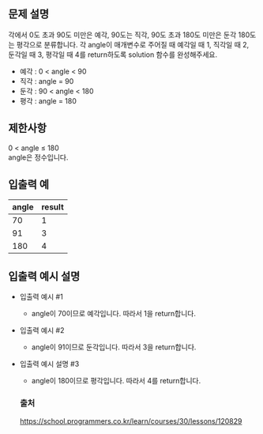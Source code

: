 ## 문제 설명
각에서 0도 초과 90도 미만은 예각, 90도는 직각, 90도 초과 180도 미만은 둔각 180도는 평각으로 분류합니다. 각 angle이 매개변수로 주어질 때 예각일 때 1, 직각일 때 2, 둔각일 때 3, 평각일 때 4를 return하도록 solution 함수를 완성해주세요.

* 예각 : 0 < angle < 90
* 직각 : angle = 90
* 둔각 : 90 < angle < 180
* 평각 : angle = 180


## 제한사항
0 < angle ≤ 180<br/>
angle은 정수입니다.

## 입출력 예

|angle|result|
|---|---|
|70|1|
|91|3|
|180|4|

## 입출력 예시 설명

* 입출력 예시 #1

  * angle이 70이므로 예각입니다. 따라서 1을 return합니다.

* 입출력 예시 #2

  * angle이 91이므로 둔각입니다. 따라서 3을 return합니다.

* 입출력 예시 설명 #3

  * angle이 180이므로 평각입니다. 따라서 4를 return합니다.

  ### 출처
  https://school.programmers.co.kr/learn/courses/30/lessons/120829